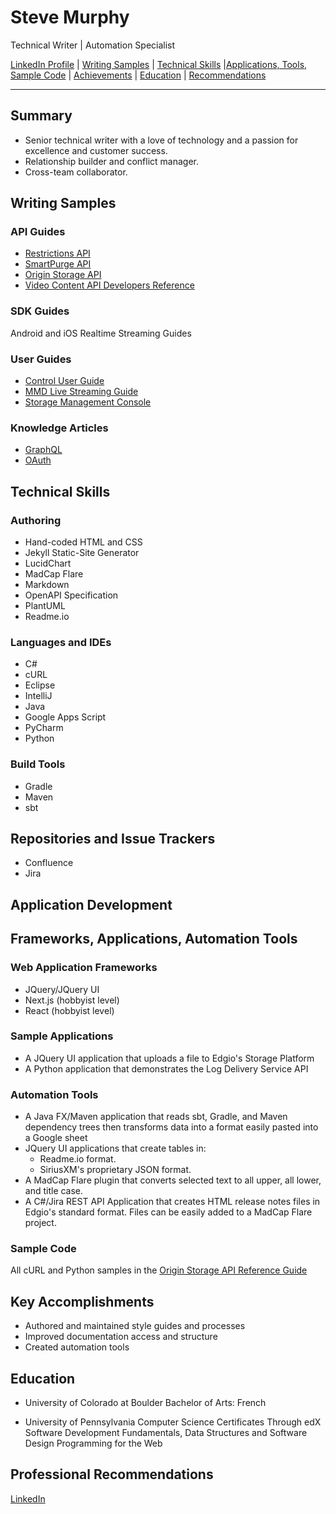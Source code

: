 # Steve Murphy
Technical Writer | Automation Specialist

[LinkedIn Profile](https://www.linkedin.com/in/stevemurphy1/) | [Writing Samples](#writing-samples) | [Technical Skills](#technical-skills) |[Applications, Tools, Sample Code](#sample-applications) | [Achievements](#key-accomplishments) | [Education](#education) | [Recommendations](#professional-recommendations)

---

## Summary

- Senior technical writer with a love of technology and a passion for excellence and customer success.
- Relationship builder and conflict manager.
- Cross-team collaborator.

## Writing Samples

### API Guides

- [Restrictions API](/samples/API_Reference_Restrictions.pdf)
- [SmartPurge API](/samples/SmartPurge_REST_API_User_Guide.pdf)
- [Origin Storage API](/samples/Storage_API_Reference_Guide.pdf)
- [Video Content API Developers Reference](/samples/Video_Analytics_API_Developers_Reference.pdf)

### SDK Guides

Android and iOS Realtime Streaming Guides

### User Guides

- [Control User Guide](/samples/Control_User_Guide.pdf)
- [MMD Live Streaming Guide](/samples/MMD_Live_Streaming_Guide_v3.0.pdf)
- [Storage Management Console](/samples/Storage_Management_Console_User_Guide.pdf)

### Knowledge Articles

- [GraphQL](/samples/GraphQL.pdf)
- [OAuth](/samples/OAuth_Blog_Article-Part-1.pdf)

## Technical Skills

### Authoring

- Hand-coded HTML and CSS
- Jekyll Static-Site Generator
- LucidChart
- MadCap Flare
- Markdown
- OpenAPI Specification
- PlantUML
- Readme.io

### Languages and IDEs
- C#
- cURL
- Eclipse
- IntelliJ
- Java
- Google Apps Script
- PyCharm
- Python

### Build Tools
- Gradle
- Maven
- sbt

## Repositories and Issue Trackers
- Confluence
- Jira

## Application Development

## Frameworks, Applications, Automation Tools

### Web Application Frameworks

- JQuery/JQuery UI
- Next.js (hobbyist level)
- React (hobbyist level)

### Sample Applications

- A JQuery UI application that uploads a file to Edgio's Storage Platform
- A Python application that demonstrates the Log Delivery Service API

### Automation Tools

- A Java FX/Maven application that reads sbt, Gradle, and Maven dependency trees then transforms data into a format easily pasted into a Google sheet
- JQuery UI applications that create tables in:
  - Readme.io format.
  - SiriusXM's proprietary JSON format.
- A MadCap Flare plugin that converts selected text to all upper, all  lower, and title case.
- A C#/Jira REST API Application that creates HTML release notes files in Edgio's standard format. Files can be easily added to a MadCap Flare project.

### Sample Code

All cURL and Python samples in the [Origin Storage API Reference Guide](/samples/Storage_API_Reference_Guide.pdf)


## Key Accomplishments

- Authored and maintained style guides and processes
- Improved documentation access and structure
- Created automation tools

## Education

- University of Colorado at Boulder
Bachelor of Arts: French

- University of Pennsylvania Computer Science Certificates Through edX
Software Development Fundamentals,
Data Structures and Software Design
Programming for the Web

## Professional Recommendations
[LinkedIn](https://www.linkedin.com/in/stevemurphy1/details/recommendations/?detailScreenTabIndex=0)
